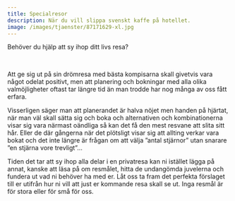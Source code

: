 ```yaml
---
title: Specialresor
description: När du vill slippa svenskt kaffe på hotellet.
image: /images/tjaenster/87171629-xl.jpg
---
```


Behöver du hj&auml;lp att sy ihop ditt livs resa?

&nbsp;

Att ge sig ut p&aring; sin drömresa med b&auml;sta kompisarna skall givetvis vara n&aring;got odelat positivt, men att planering och bokningar med alla olika valmöjligheter oftast tar l&auml;ngre tid &auml;n man trodde har nog m&aring;nga av oss f&aring;tt erfara.

Visserligen s&auml;ger man att planerandet &auml;r halva nöjet men handen p&aring; hj&auml;rtat, n&auml;r man v&auml;l skall s&auml;tta sig och boka och alternativen och kombinationerna visar sig vara n&auml;rmast o&auml;ndliga s&aring; kan det f&aring; den mest resvane att slita sitt h&aring;r. Eller de d&auml;r g&aring;ngerna n&auml;r det plötsligt visar sig att allting verkar vara bokat och det inte l&auml;ngre &auml;r fr&aring;gan om att v&auml;lja ”antal stj&auml;rnor” utan snarare ”en stj&auml;rna vore trevligt”…

Tiden det tar att sy ihop alla delar i en privatresa kan ni ist&auml;llet l&auml;gga p&aring; annat, kanske att l&auml;sa p&aring; om resm&aring;let, hitta de undangömda juvelerna och fundera ut vad ni behöver ha med er. L&aring;t oss ta fram det perfekta förslaget till er utifr&aring;n hur ni vill att just er kommande resa skall se ut. Inga resm&aring;l &auml;r för stora eller för sm&aring; för oss.